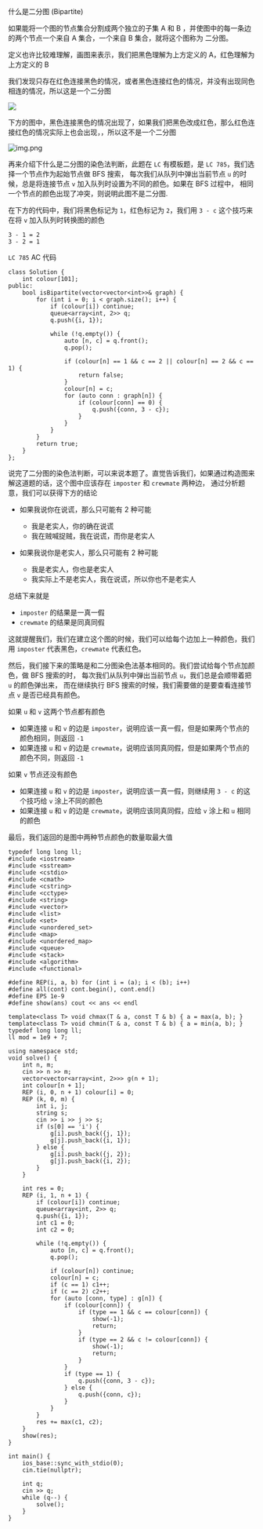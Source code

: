 什么是二分图 (Bipartite)

如果能将一个图的节点集合分割成两个独立的子集 A 和 B ，并使图中的每一条边的两个节点一个来自 A 集合，一个来自 B 集合，就将这个图称为 二分图。

定义也许比较难理解，画图来表示，我们把黑色理解为上方定义的 A，红色理解为上方定义的 B

我们发现只存在红色连接黑色的情况，或者黑色连接红色的情况，并没有出现同色相连的情况，所以这是一个二分图

![](../assets/1594D1.png)

下方的图中，黑色连接黑色的情况出现了，如果我们把黑色改成红色，那么红色连接红色的情况实际上也会出现，，所以这不是一个二分图

![img.png](../assets/1594D2.png)

再来介绍下什么是二分图的染色法判断，此题在 `LC` 有模板题，是 `LC 785`，我们选择一个节点作为起始节点做 BFS 搜索，
每次我们从队列中弹出当前节点 `u` 的时候，总是将连接节点 `v` 加入队列时设置为不同的颜色。如果在 BFS 过程中，
相同一个节点的颜色出现了冲突，则说明此图不是二分图.

在下方的代码中，我们将黑色标记为 `1`，红色标记为 `2`，我们用 `3 - c` 这个技巧来在将 `v` 加入队列时转换图的颜色
```
3 - 1 = 2
3 - 2 = 1 
```

`LC 785` AC 代码
```
class Solution {
    int colour[101];
public:
    bool isBipartite(vector<vector<int>>& graph) {
        for (int i = 0; i < graph.size(); i++) {
            if (colour[i]) continue;
            queue<array<int, 2>> q;
            q.push({i, 1});

            while (!q.empty()) {
                auto [n, c] = q.front();
                q.pop();

                if (colour[n] == 1 && c == 2 || colour[n] == 2 && c == 1) {
                    return false;
                }
                colour[n] = c;
                for (auto conn : graph[n]) {
                    if (colour[conn] == 0) {
                        q.push({conn, 3 - c});
                    }
                }
            }
        }
        return true;
    }
};
```

说完了二分图的染色法判断，可以来说本题了。直觉告诉我们，如果通过构造图来解这道题的话，这个图中应该存在 `imposter` 和 `crewmate` 两种边，
通过分析题意，我们可以获得下方的结论
- 如果我说你在说谎，那么只可能有 2 种可能
  - 我是老实人，你的确在说谎
  - 我在贼喊捉贼，我在说谎，而你是老实人
    
- 如果我说你是老实人，那么只可能有 2 种可能
  - 我是老实人，你也是老实人
  - 我实际上不是老实人，我在说谎，所以你也不是老实人   

总结下来就是
- `imposter` 的结果是一真一假
- `crewmate` 的结果是同真同假

这就提醒我们，我们在建立这个图的时候，我们可以给每个边加上一种颜色，我们用 `imposter` 代表黑色，`crewmate` 代表红色。

然后，我们接下来的策略是和二分图染色法基本相同的。我们尝试给每个节点加颜色，做 BFS 搜索的时，
每次我们从队列中弹出当前节点 `u`，我们总是会顺带着把 `u` 的颜色弹出来，
而在继续执行 BFS 搜索的时候，我们需要做的是要查看连接节点 `v` 是否已经具有颜色。

如果 `u` 和 `v` 这两个节点都有颜色
- 如果连接 `u` 和 `v` 的边是 `imposter`，说明应该一真一假，但是如果两个节点的颜色相同，则返回 `-1`
- 如果连接 `u` 和 `v` 的边是 `crewmate`，说明应该同真同假，但是如果两个节点的颜色不同，则返回 `-1`

如果 `v` 节点还没有颜色
- 如果连接 `u` 和 `v` 的边是 `imposter`，说明应该一真一假，则继续用 `3 - c` 的这个技巧给 `v` 涂上不同的颜色
- 如果连接 `u` 和 `v` 的边是 `crewmate`，说明应该同真同假，应给 `v` 涂上和 `u` 相同的颜色

最后，我们返回的是图中两种节点颜色的数量取最大值

```
typedef long long ll;
#include <iostream> 
#include <sstream> 
#include <cstdio> 
#include <cmath> 
#include <cstring> 
#include <cctype> 
#include <string> 
#include <vector> 
#include <list> 
#include <set> 
#include <unordered_set>
#include <map> 
#include <unordered_map>
#include <queue> 
#include <stack> 
#include <algorithm> 
#include <functional> 

#define REP(i, a, b) for (int i = (a); i < (b); i++)
#define all(cont) cont.begin(), cont.end()
#define EPS 1e-9
#define show(ans) cout << ans << endl

template<class T> void chmax(T & a, const T & b) { a = max(a, b); } 
template<class T> void chmin(T & a, const T & b) { a = min(a, b); } 
typedef long long ll;
ll mod = 1e9 + 7;
 
using namespace std;
void solve() {
    int n, m;
    cin >> n >> m;
    vector<vector<array<int, 2>>> g(n + 1);
    int colour[n + 1];
    REP (i, 0, n + 1) colour[i] = 0;
    REP (k, 0, m) {
        int i, j;
        string s;
        cin >> i >> j >> s;
        if (s[0] == 'i') {
            g[i].push_back({j, 1});
            g[j].push_back({i, 1});
        } else {
            g[i].push_back({j, 2});
            g[j].push_back({i, 2});
        }
    }
    
    int res = 0;
    REP (i, 1, n + 1) {
        if (colour[i]) continue;
        queue<array<int, 2>> q;
        q.push({i, 1});
        int c1 = 0;
        int c2 = 0;

        while (!q.empty()) {
            auto [n, c] = q.front();
            q.pop();

            if (colour[n]) continue;
            colour[n] = c;
            if (c == 1) c1++;
            if (c == 2) c2++;
            for (auto [conn, type] : g[n]) {
                if (colour[conn]) {
                    if (type == 1 && c == colour[conn]) {
                        show(-1);
                        return;
                    }
                    if (type == 2 && c != colour[conn]) {
                        show(-1);
                        return;
                    }
                }
                if (type == 1) {
                    q.push({conn, 3 - c});
                } else {
                    q.push({conn, c});
                }
            }
        }
        res += max(c1, c2);
    }
    show(res);
}

int main() {
    ios_base::sync_with_stdio(0);
    cin.tie(nullptr);
 
    int q;
    cin >> q;
    while (q--) {
        solve();
    }
}
```